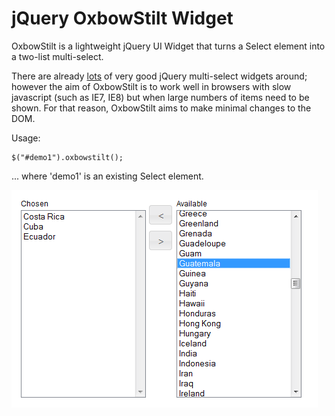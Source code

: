 # jQuery OxbowStilt Widget

OxbowStilt is a lightweight jQuery UI Widget that turns a Select element into a two-list multi-select.

There are already [lots][1] of very good jQuery multi-select widgets around; however the aim of OxbowStilt 
is to work well in browsers with slow javascript (such as IE7, IE8) but when large numbers of items need to be shown.
For that reason, OxbowStilt aims to make minimal changes to the DOM.

Usage:

    $("#demo1").oxbowstilt();
	
... where 'demo1' is an existing Select element. 

![Example](demos/screenshot.gif)

[1]: http://www.codeulike.com/2012/04/jquery-multiselect-widgets.html